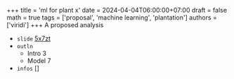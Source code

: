 +++
title = 'ml for plant x'
date = 2024-04-04T06:00:00+07:00
draft = false
math = true
tags = ['proposal', 'machine learning', 'plantation']
authors = ['viridi']
+++
A proposed analysis <!--more-->

+ `slide` [5x7zt](https://osf.io/5x7zt)
+ `outln`
  - Intro 3
  - Model 7
+ `infos` []
